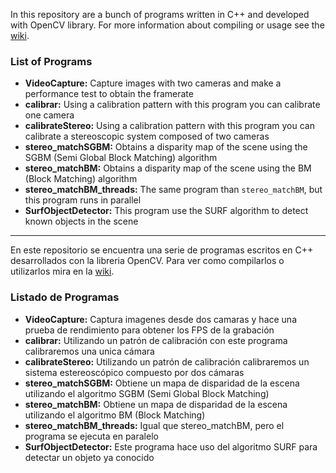 In this repository are a bunch of programs written in C++ and developed with OpenCV library. For more information about compiling or usage see the [wiki](https://github.com/labellson/stereo-vision/wiki).
### List of Programs
* **VideoCapture:** Capture images with two cameras and make a performance test to obtain the framerate
* **calibrar:** Using a calibration pattern with this program you can calibrate one camera
* **calibrateStereo:** Using a calibration pattern with this program you can calibrate a stereoscopic system composed of two cameras
* **stereo_matchSGBM:** Obtains a disparity map of the scene using the SGBM (Semi Global Block Matching) algorithm
* **stereo_matchBM:** Obtains a disparity map of the scene using the BM (Block Matching) algorithm
* **stereo_matchBM_threads:** The same program than `stereo_matchBM`, but this program runs in parallel
* **SurfObjectDetector:** This program use the SURF algorithm to detect known objects in the scene

***

En este repositorio se encuentra una serie de programas escritos en C++ desarrollados con la libreria OpenCV. Para ver como compilarlos o utilizarlos mira en la [wiki](https://github.com/labellson/stereo-vision/wiki).
### Listado de Programas
* **VideoCapture:** Captura imagenes desde dos camaras y hace una prueba de rendimiento para obtener los FPS de la grabación
* **calibrar:** Utilizando un patrón de calibración con este programa calibraremos una unica cámara
* **calibrateStereo:** Utilizando un patrón de calibración calibraremos un sistema estereoscópico compuesto por dos cámaras
* **stereo_matchSGBM:** Obtiene un mapa de disparidad de la escena utilizando el algoritmo SGBM (Semi Global Block Matching)
* **stereo_matchBM:** Obtiene un mapa de disparidad de la escena utilizando el algoritmo BM (Block Matching)
* **stereo_matchBM_threads:** Igual que stereo_matchBM, pero el programa se ejecuta en paralelo
* **SurfObjectDetector:** Este programa hace uso del algoritmo SURF para detectar un objeto ya conocido
